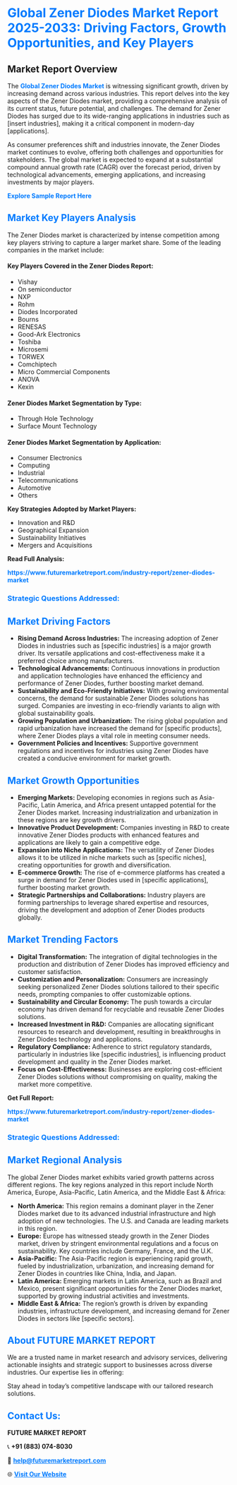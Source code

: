 <h1 style="color: #007BFF;">Global Zener Diodes Market Report 2025-2033: Driving Factors, Growth Opportunities, and Key Players</h1>

<section id="overview">
<h2>Market Report Overview</h2>
<p>The <a href="https://www.futuremarketreport.com/industry-report/zener-diodes-market" style="color: #007BFF; text-decoration: none;"><strong>Global Zener Diodes Market</strong></a> is witnessing significant growth, driven by increasing demand across various industries. This report delves into the key aspects of the Zener Diodes market, providing a comprehensive analysis of its current status, future potential, and challenges. The demand for Zener Diodes has surged due to its wide-ranging applications in industries such as [insert industries], making it a critical component in modern-day [applications].</p>
<p>As consumer preferences shift and industries innovate, the Zener Diodes market continues to evolve, offering both challenges and opportunities for stakeholders. The global market is expected to expand at a substantial compound annual growth rate (CAGR) over the forecast period, driven by technological advancements, emerging applications, and increasing investments by major players.</p>
</section>

<section id="overview">
<p><a href="https://www.futuremarketreport.com/request-sample/reportId=91554" style="color: #007BFF; text-decoration: none;"><strong>Explore Sample Report Here</strong></a></p>
</section>

<section id="key-players">
<h2 style="color: #007BFF;">Market Key Players Analysis</h2>
<p>The Zener Diodes market is characterized by intense competition among key players striving to capture a larger market share. Some of the leading companies in the market include:</p>
<h4>Key Players Covered in the Zener Diodes Report:</h4>
<ul><li>Vishay</li><li>On semiconductor</li><li>NXP</li><li>Rohm</li><li>Diodes Incorporated</li><li>Bourns</li><li>RENESAS</li><li>Good-Ark Electronics</li><li>Toshiba</li><li>Microsemi</li><li>TORWEX</li><li>Comchiptech</li><li>Micro Commercial Components</li><li>ANOVA</li><li>Kexin</li></ul>
<h4>Zener Diodes Market Segmentation by Type:</h4>
<ul><li>Through Hole Technology</li><li>Surface Mount Technology</li></ul>

<h4>Zener Diodes Market Segmentation by Application:</h4>
<ul><li>Consumer Electronics</li><li>Computing</li><li>Industrial</li><li>Telecommunications</li><li>Automotive</li><li>Others</li></ul>
<p><strong>Key Strategies Adopted by Market Players:</strong></p>
<ul>
<li>Innovation and R&D</li>
<li>Geographical Expansion</li>
<li>Sustainability Initiatives</li>
<li>Mergers and Acquisitions</li>
</ul>
</section>

<section>
<p><strong>Read Full Analysis: </strong></p><a href="https://www.futuremarketreport.com/industry-report/zener-diodes-market" style="color: #007BFF; text-decoration: none;"><strong>https://www.futuremarketreport.com/industry-report/zener-diodes-market</strong></a>
<h3 style="color: #007BFF;">Strategic Questions Addressed:</h3>
</section>

<section id="driving-factors">
<h2 style="color: #007BFF;">Market Driving Factors</h2>
<ul>
<li><strong>Rising Demand Across Industries:</strong> The increasing adoption of Zener Diodes in industries such as [specific industries] is a major growth driver. Its versatile applications and cost-effectiveness make it a preferred choice among manufacturers.</li>
<li><strong>Technological Advancements:</strong> Continuous innovations in production and application technologies have enhanced the efficiency and performance of Zener Diodes, further boosting market demand.</li>
<li><strong>Sustainability and Eco-Friendly Initiatives:</strong> With growing environmental concerns, the demand for sustainable Zener Diodes solutions has surged. Companies are investing in eco-friendly variants to align with global sustainability goals.</li>
<li><strong>Growing Population and Urbanization:</strong> The rising global population and rapid urbanization have increased the demand for [specific products], where Zener Diodes plays a vital role in meeting consumer needs.</li>
<li><strong>Government Policies and Incentives:</strong> Supportive government regulations and incentives for industries using Zener Diodes have created a conducive environment for market growth.</li>
</ul>
</section>

<section id="growth-opportunities">
<h2 style="color: #007BFF;">Market Growth Opportunities</h2>
<ul>
<li><strong>Emerging Markets:</strong> Developing economies in regions such as Asia-Pacific, Latin America, and Africa present untapped potential for the Zener Diodes market. Increasing industrialization and urbanization in these regions are key growth drivers.</li>
<li><strong>Innovative Product Development:</strong> Companies investing in R&D to create innovative Zener Diodes products with enhanced features and applications are likely to gain a competitive edge.</li>
<li><strong>Expansion into Niche Applications:</strong> The versatility of Zener Diodes allows it to be utilized in niche markets such as [specific niches], creating opportunities for growth and diversification.</li>
<li><strong>E-commerce Growth:</strong> The rise of e-commerce platforms has created a surge in demand for Zener Diodes used in [specific applications], further boosting market growth.</li>
<li><strong>Strategic Partnerships and Collaborations:</strong> Industry players are forming partnerships to leverage shared expertise and resources, driving the development and adoption of Zener Diodes products globally.</li>
</ul>
</section>

<section id="trending-factors">
<h2 style="color: #007BFF;">Market Trending Factors</h2>
<ul>
<li><strong>Digital Transformation:</strong> The integration of digital technologies in the production and distribution of Zener Diodes has improved efficiency and customer satisfaction.</li>
<li><strong>Customization and Personalization:</strong> Consumers are increasingly seeking personalized Zener Diodes solutions tailored to their specific needs, prompting companies to offer customizable options.</li>
<li><strong>Sustainability and Circular Economy:</strong> The push towards a circular economy has driven demand for recyclable and reusable Zener Diodes solutions.</li>
<li><strong>Increased Investment in R&D:</strong> Companies are allocating significant resources to research and development, resulting in breakthroughs in Zener Diodes technology and applications.</li>
<li><strong>Regulatory Compliance:</strong> Adherence to strict regulatory standards, particularly in industries like [specific industries], is influencing product development and quality in the Zener Diodes market.</li>
<li><strong>Focus on Cost-Effectiveness:</strong> Businesses are exploring cost-efficient Zener Diodes solutions without compromising on quality, making the market more competitive.</li>
</ul>
</section>

<section>
<p><strong>Get Full Report: </strong></p><a href="https://www.futuremarketreport.com/industry-report/zener-diodes-market" style="color: #007BFF; text-decoration: none;"><strong>https://www.futuremarketreport.com/industry-report/zener-diodes-market</strong></a>
<h3 style="color: #007BFF;">Strategic Questions Addressed:</h3>
</section>


<section id="regional-analysis">
<h2 style="color: #007BFF;">Market Regional Analysis</h2>
<p>The global Zener Diodes market exhibits varied growth patterns across different regions. The key regions analyzed in this report include North America, Europe, Asia-Pacific, Latin America, and the Middle East & Africa:</p>
<ul>
<li><strong>North America:</strong> This region remains a dominant player in the Zener Diodes market due to its advanced industrial infrastructure and high adoption of new technologies. The U.S. and Canada are leading markets in this region.</li>
<li><strong>Europe:</strong> Europe has witnessed steady growth in the Zener Diodes market, driven by stringent environmental regulations and a focus on sustainability. Key countries include Germany, France, and the U.K.</li>
<li><strong>Asia-Pacific:</strong> The Asia-Pacific region is experiencing rapid growth, fueled by industrialization, urbanization, and increasing demand for Zener Diodes in countries like China, India, and Japan.</li>
<li><strong>Latin America:</strong> Emerging markets in Latin America, such as Brazil and Mexico, present significant opportunities for the Zener Diodes market, supported by growing industrial activities and investments.</li>
<li><strong>Middle East & Africa:</strong> The region’s growth is driven by expanding industries, infrastructure development, and increasing demand for Zener Diodes in sectors like [specific sectors].</li>
</ul>
</section>

<footer>
<h2 style="color: #007BFF;">About FUTURE MARKET REPORT</h2>
<p>We are a trusted name in market research and advisory services, delivering actionable insights and strategic support to businesses across diverse industries. Our expertise lies in offering:</p>

<p>Stay ahead in today’s competitive landscape with our tailored research solutions.</p>

<h2 style="color: #007BFF;">Contact Us:</h2>
<p><strong>FUTURE MARKET REPORT</strong></p>
<p>📞 <strong>+91 (883) 074-8030</strong></p>
<p>📧 <strong><a href="mailto:help@futuremarketreport.com" style="color: #007BFF;">help@futuremarketreport.com</a></strong></p>
<p>🌐 <strong><a href="https://www.futuremarketreport.com/" style="color: #007BFF;">Visit Our Website</a></strong></p>
</footer>